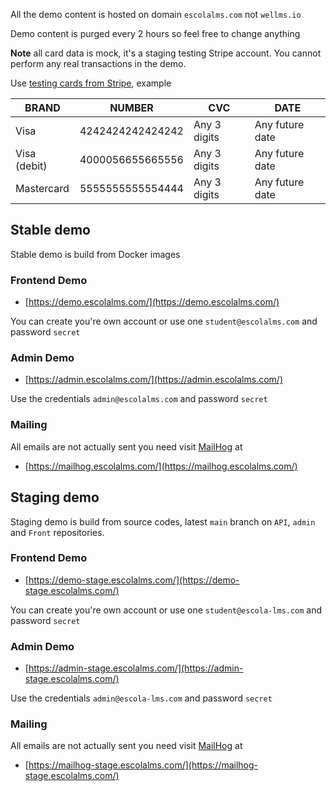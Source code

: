 All the demo content is hosted on domain `escolalms.com` not `wellms.io`

Demo content is purged every 2 hours so feel free to change anything

**Note** all card data is mock, it's a staging testing Stripe account.
You cannot perform any real transactions in the demo.

Use [testing cards from Stripe](https://stripe.com/docs/testing?numbers-or-method-or-token=card-numbers), example

| BRAND        | NUMBER           | CVC          | DATE            |
| ------------ | ---------------- | ------------ | --------------- |
| Visa         | 4242424242424242 | Any 3 digits | Any future date |
| Visa (debit) | 4000056655665556 | Any 3 digits | Any future date |
| Mastercard   | 5555555555554444 | Any 3 digits | Any future date |

## Stable demo

Stable demo is build from Docker images

### Frontend Demo

- [https://demo.escolalms.com/](https://demo.escolalms.com/)

You can create you're own account or use one `student@escolalms.com` and password `secret`

### Admin Demo

- [https://admin.escolalms.com/](https://admin.escolalms.com/)

Use the credentials `admin@escolalms.com` and password `secret`

### Mailing

All emails are not actually sent you need visit [MailHog](https://github.com/mailhog/MailHog) at

- [https://mailhog.escolalms.com/](https://mailhog.escolalms.com/)

## Staging demo

Staging demo is build from source codes, latest `main` branch on `API`, `admin` and `Front` repositories.

### Frontend Demo

- [https://demo-stage.escolalms.com/](https://demo-stage.escolalms.com/)

You can create you're own account or use one `student@escola-lms.com` and password `secret`

### Admin Demo

- [https://admin-stage.escolalms.com/](https://admin-stage.escolalms.com/)

Use the credentials `admin@escola-lms.com` and password `secret`

### Mailing

All emails are not actually sent you need visit [MailHog](https://github.com/mailhog/MailHog) at

- [https://mailhog-stage.escolalms.com/](https://mailhog-stage.escolalms.com/)
